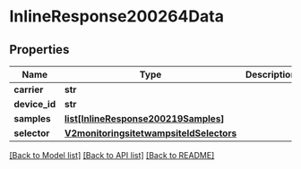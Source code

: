 # InlineResponse200264Data

## Properties
Name | Type | Description | Notes
------------ | ------------- | ------------- | -------------
**carrier** | **str** |  | [optional] 
**device_id** | **str** |  | [optional] 
**samples** | [**list[InlineResponse200219Samples]**](InlineResponse200219Samples.md) |  | [optional] 
**selector** | [**V2monitoringsitetwampsiteIdSelectors**](V2monitoringsitetwampsiteIdSelectors.md) |  | [optional] 

[[Back to Model list]](../README.md#documentation-for-models) [[Back to API list]](../README.md#documentation-for-api-endpoints) [[Back to README]](../README.md)

